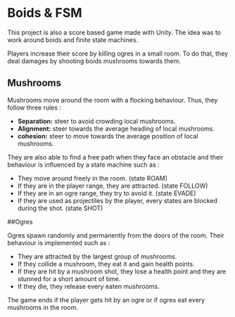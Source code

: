 # Boids & FSM

This project is also a score based game made with Unity. The idea was to work around boids and finite state machines.

Players increase their score by killing ogres in a small room. To do that, they deal damages by shooting boids mushrooms towards them.

## Mushrooms 

Mushrooms move around the room with a flocking behaviour. Thus, they follow three rules :
* **Separation:** steer to avoid crowding local mushrooms.
* **Alignment:** steer towards the average heading of local mushrooms.
* **cohesion:** steer to move towards the average position  of local mushrooms.

They are also able to find a free path when they face an obstacle and their behaviour is influenced by a state machine such as :
* They move around freely in the room. (state ROAM)
* If they are in the player range, they are attracted. (state FOLLOW)
* If they are in an ogre range, they try to avoid it. (state EVADE)
* If they are used as projectiles by the player, every states are blocked during the shot. (state SHOT)

##Ogres

Ogres spawn randomly and permanently from the doors of the room. Their behaviour is implemented such as :
* They are attracted by the largest group of mushrooms.
* If they collide a mushroom, they eat it and gain health points.
* If they are hit by a mushroom shot, they lose a health point and they are stunned for a short amount of time.
* If they die, they release every eaten mushrooms.

The game ends if the player gets hit by an ogre or if ogres eat every mushrooms in the room.

